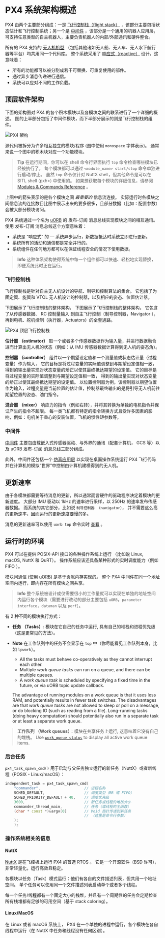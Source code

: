 # PX4 系统架构概述

PX4 由两个主要部分组成：一是 [飞行控制栈（flight stack）](#flight-stack) ，该部分主要包括状态估计和飞行控制系统；另一个是 [中间件](#middleware) ，该部分是一个通用的机器人应用层，可支持任意类型的自主机器人，主要负责机器人的内部/外部通讯和硬件整合。

所有的 PX4 支持的 [无人机机型](../airframes/README.md) （包括其他诸如无人船、无人车、无人水下航行器等平台）均共用同一个代码库。 整个系统采用了 [响应式（reactive）](http://www.reactivemanifesto.org) 设计，这意味着：

- 所有的功能都可以被分割成若干可替换、可重复使用的部件。
- 通过异步消息传递进行通信。
- 系统可以应对不同的工作负载。

<a id="architecture"></a>

## 顶层软件架构

下面的架构图对 PX4 的各个积木模块以及各模块之间的联系进行了一个详细的概述。 图的上半部分包括了中间件模块，而下半部分展示的则是飞行控制栈的组件。

![PX4 架构](../../assets/diagrams/PX4_Architecture.svg)


<!-- This diagram can be updated from 
[here](https://drive.google.com/file/d/0B1TDW9ajamYkaGx3R0xGb1NaeU0/view?usp=sharing) 
and opened with draw.io Diagrams. You might need to request access if you
don't have a px4.io Google account.
Caution: it can happen that after exporting some of the arrows are wrong. In
that case zoom into the graph until the arrows are correct, and then export
again. -->

源代码被拆分为许多相互独立的模块/程序 (图中使用 `monospace` 字体表示)。 通常来说一个图中的积木块对应一个功能模块。

> **Tip** 在运行期间，你可以在 shell 命令行界面执行 `top` 命令检查哪些模块已经被执行了， 每个模块都可以通过 `<module_name> start/stop` 命令单独进行启动/停止。 虽然 `top` 命令仅针对 NuttX shell，但其他命令是可以在 SITL shell (pxh>) 中使用的。 如果想获取每个模块的详细信息，请参阅 [Modules & Commands Reference](../middleware/modules_main.md) 。

上图中的箭头表示的是各个模块之间 *最重要的* 信息流连接。 实际运行时各模块之间信息流的连接数目比图中展示出来的要多很多，且部分数据（比如：配置参数）会被大部分模块访问。

PX4 系统通过一个名为 [uORB](../middleware/uorb.md) 的 发布-订阅 消息总线实现模块之间的相互通讯。 使用 发布-订阅 消息总线这个方案意味着：

- 系统是 “响应式” 的 — 系统异步运行，新数据抵达时系统立即进行更新。
- 系统所有的活动和通信都是完全并行的。
- 系统组件在任何地方都可以在保证线程安全的情况下使用数据。

> **Info** 这种体系架构使得系统中每一个组件都可以快速、轻松地实现替换，即便系统此时正在运行。

<a id="flight-stack"></a>

### 飞行控制栈

飞行控制栈是针对自主无人机设计的导航、制导和控制算法的集合。 它包括了为固定翼、旋翼和 VTOL 无人机设计的控制器，以及相应的姿态、位置估计器。

下图展示了飞行控制栈的整体架构， 下图展示了飞行控制栈的整体架构， 它包含了从传感器数据、 RC 控制量输入 到自主飞行控制（制导控制器，Navigator ），再到电机、舵机控制（执行器，Actuators）的全套通路。

![PX4 顶层飞行控制栈](../../assets/diagrams/PX4_High-Level_Flight-Stack.svg) <!-- This diagram can be updated from 
[here](https://drive.google.com/a/px4.io/file/d/15J0eCL77fHbItA249epT3i2iOx4VwJGI/view?usp=sharing) 
and opened with draw.io Diagrams. You might need to request access if you
don't have a px4.io Google account.
Caution: it can happen that after exporting some of the arrows are wrong. In
that case zoom into the graph until the arrows are correct, and then export
again. -->

**估计器 （estimator）** 取一个或者多个传感器数据作为输入量，并进行数据融合进而计算出无人机的状态（例如：从 IMU 传感器数据计算得到无人机的姿态角）。

**控制器 （controller）** 组件以一个期望设定值和一个测量值或状态估计量（过程变量）作为输入， 它的目标是将过程变量的实际值调整到与期望设定值相一致， 得到的输出量实现对状态变量的矫正以使其最终抵达期望的设定值。 它的目标是将过程变量的实际值调整到与期望设定值相一致， 得到的输出量实现对状态变量的矫正以使其最终抵达期望的设定值。 以位置控制器为例，该控制器以期望位置作为输入，过程变量是当前位置的估计值，控制器最终输出的是将引导无人机前往期望位置的姿态、油门指令。

**混合器 （mixer）** 响应力的指令（例如右转），并将其转换为单独的电机指令并保证产生的指令不超限。 每一类飞机都有特定的指令转换方式且受许多因素的影响，例如：电机关于重心的安装位置，飞机的惯性矩参数等。

<a id="middleware"></a>

### 中间件

[中间件](../middleware/README.md) 主要包由载嵌入式传感器驱动、与外界的通讯（配套计算机， GCS 等）以及 uORB 发布-订阅 消息总线三部分组成。

此外，中间件还包括一个 [仿真应用层](../simulation/README.md) 以实现在桌面操作系统运行 PX4 飞行代码并在计算机的模拟“世界”中控制由计算机建模得到的无人机。



## 更新速率

由于各模块都需要等待消息的更新，所以通常而言硬件的驱动程序决定着模块的更新速度。 大部分 IMU 驱动以 1kHz 的速率进行采样，以 250Hz 的速率发布传感器数据。 而系统的其它部分，比如说 `制导控制器 （navigator）`， 并不需要这么高的更新速率，因而运行的更新速度要慢的多。

消息的更新速率可以使用 `uorb top` 命令实时 [查看](../middleware/uorb.md#urb-top-command) 。

<a id="runtime-environment"></a>

## 运行时的环境

PX4 可以在提供 POSIX-API 接口的各种操作系统上运行 （比如说 Linux, macOS, NuttX 和 QuRT）。 操作系统应该还具备某种形式的实时调度能力（例如 FIFO ）。

模块间通信 (使用 [uORB](../middleware/uorb.md)) 是基于贡献内存实现的。 整个 PX4 中间件在同一个地址空间内运行，即内存在所有模块之间共享。

> **Info** 整个系统被设计成仅需要很小的工作量就可以实现在单独的地址空间内运行各个模块（需要进行改动的部分主要包括 `uORB`，`parameter interface`，`dataman` 以及 `perf`）。

有 2 种不同的模块执行方式：
- **任务 （Tasks）**: 模块在它自己的任务中运行, 具有自己的堆栈和进程优先级（这是更常见的方法）。
- **Note** 在工作队列中的任务不会显示在 `top` 中（你尽能看见工作队列本身，比如 `lpwork`）。
  - All the tasks must behave co-operatively as they cannot interrupt each other.
  - Multiple *work queue tasks* can run on a queue, and there can be multiple queues.
  - A *work queue task* is scheduled by specifying a fixed time in the future, or via uORB topic update callback.

  The advantage of running modules on a work queue is that it uses less RAM, and potentially results in fewer task switches. The disadvantages are that *work queue tasks* are not allowed to sleep or poll on a message, or do blocking IO (such as reading from a file). Long-running tasks (doing heavy computation) should potentially also run in a separate task or at least a separate work queue.

> **工作队列 （Work queues）**：模块在共享任务上运行, 这意味着它没有自己的堆栈。 Use [`work_queue status`](../middleware/modules_system.md#workqueue) to display all active work queue items.


### 后台任务

`px4_task_spawn_cmd()` 用于启动与父任务独立运行的新任务（NuttX）或者新线程（POSIX - Linux/macOS）：

```cpp
independent_task = px4_task_spawn_cmd(
    "commander",                    // 进程名称
    SCHED_DEFAULT,                  // 调度类型（RR 或 FIFO）
    SCHED_PRIORITY_DEFAULT + 40,    // 调度优先级
    3600,                           // 新任务或线程的堆栈大小
    commander_thread_main,          // 任务（或线程的主函数）
    (char * const *)&argv[0]        // Void 指针传递到新任务
                                    // （这里是命令行参数）
    );
    );
```


### 操作系统相关的信息

#### NuttX

[NuttX](http://nuttx.org/) 是在飞控板上运行 PX4 的首选 RTOS 。 它是一个开源软件（BSD 许可）， 非常轻量化，运行高效且稳定。

各模块以任务（Task）模式运行：他们有各自的文件描述列表，但共用一个地址空间。 单个任务可以使用同一个文件描述列表启动单个或者多个线程。

每一个任务/线程都有一个固定大小的栈堆，并且有一个周期性的任务会定期检查所有栈堆都有足够的可用空间（基于 stack coloring）。


#### Linux/MacOS

在 Linux 或者 macOS 系统上， PX4 在一个单独的进程中运行，各个模块在各自线程中运行（在 NuttX 中任务和线程没有任何区别）。
